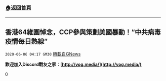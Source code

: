 ###  [:house:返回首頁](https://github.com/ourhimalayas/txt)
---

## 香港64維園悼念，CCP參與策劃美國暴動！“中共病毒疫情每日熱線”
`2020-06-06 04:17 GM30` [轉載自GNews](https://gnews.org/zh-hant/224432/)

**歡迎加入Discord戰友之家：[http://vog.media/](http://vog.media/)**

0
